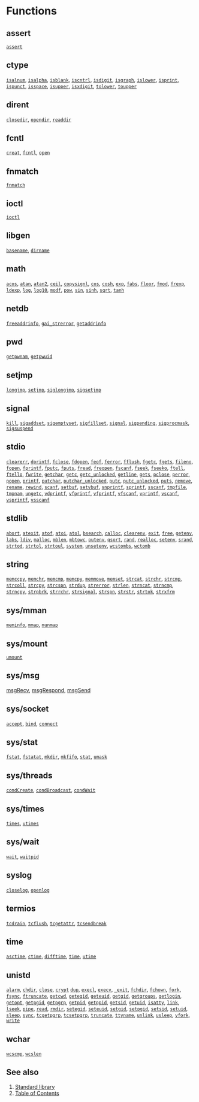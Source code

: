 # Functions

## assert

[`assert`](assert/assert.part-impl.md) <!-- updated -->

## ctype

[`isalnum`](ctype/isalnum.part-impl.md), <!-- updated -->
[`isalpha`](ctype/isalpha.part-impl.md), <!-- updated -->
[`isblank`](ctype/isblank.part-impl.md), <!-- updated -->
[`iscntrl`](ctype/iscntrl.part-impl.md), <!-- updated -->
[`isdigit`](ctype/isdigit.part-impl.md), <!-- updated -->
[`isgraph`](ctype/isgraph.part-impl.md), <!-- updated -->
[`islower`](ctype/islower.part-impl.md), <!-- updated -->
[`isprint`](ctype/isprint.part-impl.md), <!-- updated -->
[`ispunct`](ctype/ispunct.part-impl.md), <!-- updated -->
[`isspace`](ctype/isspace.part-impl.md), <!-- updated -->
[`isupper`](ctype/isupper.part-impl.md), <!-- updated -->
[`isxdigit`](ctype/isxdigit.part-impl.md), <!-- updated -->
[`tolower`](ctype/tolower.part-impl.md), <!-- updated -->
[`toupper`](ctype/toupper.part-impl.md) <!-- updated -->

## dirent

[`closedir`](dirent/closedir.part-impl.md), <!-- updated -->
[`opendir`](dirent/opendir.part-impl.md), <!-- updated -->
[`readdir`](dirent/readdir.part-impl.md) <!-- updated -->

## fcntl

[`creat`](fcntl/creat.part-impl.md), <!-- updated -->
[`fcntl`](fcntl/fcntl.part-impl.md), <!-- updated -->
[`open`](fcntl/open.part-impl.md) <!-- updated -->

## fnmatch

[`fnmatch`](fnmatch/fnmatch.part-impl.md) <!-- updated -->

## ioctl

[`ioctl`](ioctl/ioctl.part-impl.md) <!-- updated -->

## libgen

[`basename`](libgen/basename.md), <!-- updated -->
[`dirname`](libgen/dirname.part-impl.md) <!-- updated -->

## math

[`acos`](math/acos.part-impl.md), <!-- updated -->
[`atan`](math/atan.part-impl.md), <!-- updated -->
[`atan2`](math/atan2.part-impl.md), <!-- updated -->
[`ceil`](math/ceil.part-impl.md), <!-- updated -->
[`copysignl`](math/copysignl.part-impl.md), <!-- updated -->
[`cos`](math/cos.part-impl.md), <!-- updated -->
[`cosh`](math/cosh.part-impl.md), <!-- updated -->
[`exp`](math/exp.part-impl.md), <!-- updated -->
[`fabs`](math/fabs.part-impl.md), <!-- updated -->
[`floor`](math/floor.part-impl.md), <!-- updated -->
[`fmod`](math/fmod.part-impl.md), <!-- updated -->
[`frexp`](math/frexp.part-impl.md), <!-- updated -->
[`ldexp`](math/ldexp.part-impl.md), <!-- updated -->
[`log`](math/log.part-impl.md), <!-- updated -->
[`log10`](math/log10.part-impl.md), <!-- updated -->
[`modf`](math/modf.part-impl.md), <!-- updated -->
[`pow`](math/pow.part-impl.md), <!-- updated -->
[`sin`](math/sin.md), <!-- updated -->
[`sinh`](math/sinh.part-impl.md), <!-- updated -->
[`sqrt`](math/sqrt.part-impl.md), <!-- updated -->
[`tanh`](math/tanh.part-impl.md) <!-- updated -->

## netdb

[`freeaddrinfo`](netdb/freeaddrinfo.part-impl.md), <!-- updated -->
[`gai_strerror`](netdb/gai_strerror.part-impl.md), <!-- updated -->
[`getaddrinfo`](netdb/getaddrinfo.part-impl.md) <!-- updated -->

## pwd

[`getpwnam`](pwd/getpwnam.part-impl.md), <!-- updated -->
[`getpwuid`](pwd/getpwuid.part-impl.md) <!-- updated -->

## setjmp

[`longjmp`](setjmp/longjmp.part-impl.md), <!-- updated -->
[`setjmp`](setjmp/setjmp.part-impl.md), <!-- updated -->
[`siglongjmp`](setjmp/siglongjmp.part-impl.md), <!-- updated -->
[`sigsetjmp`](setjmp/sigsetjmp.part-impl.md) <!-- updated -->

## signal

[`kill`](signal/kill.part-impl.md), <!-- updated -->
[`sigaddset`](signal/sigaddset.part-impl.md), <!-- updated -->
[`sigemptyset`](signal/sigemptyset.part-impl.md), <!-- updated -->
[`sigfillset`](signal/sigfillset.part-impl.md), <!-- updated -->
[`signal`](signal/signal.part-impl.md), <!-- updated -->
[`sigpending`](signal/sigpending.part-impl.md), <!-- updated -->
[`sigprocmask`](signal/sigprocmask.part-impl.md), <!-- updated -->
[`sigsuspend`](signal/sigsuspend.part-impl.md) <!-- updated -->

## stdio

[`clearerr`](stdio/clearerr.part-impl.md), <!-- updated -->
[`dprintf`](stdio/printf.part-impl.md), <!-- updated -->
[`fclose`](stdio/fclose.part-impl.md), <!-- updated -->
[`fdopen`](stdio/fdopen.part-impl.md), <!-- updated -->
[`feof`](stdio/feof.md), <!-- updated -->
[`ferror`](stdio/ferror.md), <!-- updated -->
[`fflush`](stdio/fflush.part-impl.md), <!-- updated -->
[`fgetc`](stdio/fgetc.part-impl.md), <!-- updated -->
[`fgets`](stdio/fgets.part-impl.md), <!-- updated -->
[`fileno`](stdio/fileno.part-impl.md), <!-- updated -->
[`fopen`](stdio/fopen.part-impl.md), <!-- updated -->
[`fprintf`](stdio/fprintf.part-impl.md), <!-- updated -->
[`fputc`](stdio/fputc.part-impl.md), <!-- updated -->
[`fputs`](stdio/fputs.part-impl.md), <!-- updated -->
[`fread`](stdio/fread.part-impl.md), <!-- updated -->
[`freopen`](stdio/freopen.part-impl.md), <!-- updated -->
[`fscanf`](stdio/fscanf.part-impl.md), <!-- updated -->
[`fseek`](stdio/fseek.part-impl.md), <!-- updated -->
[`fseeko`](stdio/fseek.part-impl.md), <!-- updated -->
[`ftell`](stdio/ftell.part-impl.md), <!-- updated -->
[`ftello`](stdio/ftell.part-impl.md), <!-- updated -->
[`fwrite`](stdio/fwrite.part-impl.md), <!-- updated -->
[`getchar`](stdio/getchar.md), <!-- updated -->
[`getc`](stdio/getc.part-impl.md), <!-- updated -->
[`getc_unlocked`](stdio/getc_unlocked.part-impl.md), <!-- updated -->
[`getline`](stdio/getline.part-impl.md), <!-- updated -->
[`gets`](stdio/gets.part-impl.md), <!-- updated -->
[`pclose`](stdio/pclose.part-impl.md), <!-- updated -->
[`perror`](stdio/perror.part-impl.md), <!-- updated -->
[`popen`](stdio/popen.part-impl.md), <!-- updated -->
[`printf`](stdio/printf.part-impl.md), <!-- updated -->
[`putchar`](stdio/putchar.part-impl.md), <!-- updated -->
[`putchar_unlocked`](stdio/putchar_unlocked.part-impl.md), <!-- updated -->
[`putc`](stdio/putc.part-impl.md), <!-- updated -->
[`putc_unlocked`](stdio/getc_unlocked.part-impl.md), <!-- updated -->
[`puts`](stdio/puts.part-impl.md), <!-- updated -->
[`remove`](stdio/remove.part-impl.md), <!-- updated -->
[`rename`](stdio/rename.part-impl.md), <!-- updated -->
[`rewind`](stdio/rewind.part-impl.md), <!-- updated -->
[`scanf`](stdio/scanf.part-impl.md), <!-- updated -->
[`setbuf`](stdio/setbuf.part-impl.md), <!-- updated -->
[`setvbuf`](stdio/setvbuf.part-impl.md), <!-- updated -->
[`snprintf`](stdio/printf.part-impl.md), <!-- updated -->
[`sprintf`](stdio/printf.part-impl.md), <!-- updated -->
[`sscanf`](stdio/sscanf.part-impl.md), <!-- updated -->
[`tmpfile`](stdio/tmpfile.part-impl.md), <!-- updated -->
[`tmpnam`](stdio/tmpnam.part-impl.md), <!-- updated -->
[`ungetc`](stdio/ungetc.part-impl.md), <!-- updated -->
[`vdprintf`](stdio/vprintf.part-impl.md), <!-- updated -->
[`vfprintf`](stdio/vprintf.part-impl.md), <!-- updated -->
[`vfprintf`](stdio/vprintf.part-impl.md), <!-- updated -->
[`vfscanf`](stdio/vscanf.part-impl.md), <!-- updated -->
[`vprintf`](stdio/vprintf.part-impl.md), <!-- updated -->
[`vscanf`](stdio/vscanf.part-impl.md), <!-- updated -->
[`vsprintf`](stdio/vprintf.part-impl.md), <!-- updated -->
[`vsscanf`](stdio/vscanf.part-impl.md) <!-- updated -->

## stdlib

[`abort`](stdlib/abort.part-impl.md), <!-- updated -->
[`atexit`](stdlib/atexit.part-impl.md), <!-- updated -->
[`atof`](stdlib/atof.part-impl.md), <!-- updated -->
[`atoi`](stdlib/atoi.part-impl.md), <!-- updated -->
[`atol`](stdlib/atol.part-impl.md), <!-- updated -->
[`bsearch`](stdlib/bsearch.md), <!-- updated -->
[`calloc`](stdlib/calloc.part-impl.md), <!-- updated -->
[`clearenv`](stdlib/clearenv.part-impl.md), <!-- updated -->
[`exit`](stdlib/exit.part-impl.md), <!-- updated -->
[`free`](stdlib/free.part-impl.md), <!-- updated -->
[`getenv`](stdlib/getenv.part-impl.md), <!-- updated -->
[`labs`](stdlib/labs.part-impl.md), <!-- updated -->
[`ldiv`](stdlib/ldiv.part-impl.md), <!-- updated -->
[`malloc`](stdlib/malloc.part-impl.md), <!-- updated -->
[`mblen`](stdlib/mblen.part-impl.md), <!-- updated -->
[`mbtowc`](stdlib/mbtowc.part-impl.md), <!-- updated -->
[`putenv`](stdlib/putenv.part-impl.md), <!-- updated -->
[`qsort`](stdlib/qsort.part-impl.md), <!-- updated -->
[`rand`](stdlib/rand.part-impl.md), <!-- updated -->
[`realloc`](stdlib/realloc.part-impl.md), <!-- updated -->
[`setenv`](stdlib/setenv.part-impl.md), <!-- updated -->
[`srand`](stdlib/rand.part-impl.md), <!-- updated -->
[`strtod`](stdlib/strtod.part-impl.md), <!-- updated -->
[`strtol`](stdlib/strtol.part-impl.md), <!-- updated -->
[`strtoul`](stdlib/strtoul.part-impl.md), <!-- updated -->
[`system`](stdlib/system.part-impl.md), <!-- updated -->
[`unsetenv`](stdlib/unsetenv.part-impl.md), <!-- updated -->
[`wcstombs`](stdlib/wcstombs.non-impl.md), <!-- updated -->
[`wctomb`](stdlib/wctomb.non-impl.md) <!-- updated -->

## string

[`memccpy`](string/memccpy.not-impl.md), <!-- updated -->
[`memchr`](string/memchr.part-impl.md), <!-- updated -->
[`memcmp`](string/memcmp.part-impl.md), <!-- updated -->
[`memcpy`](string/memcpy.part-impl.md), <!-- updated -->
[`memmove`](string/memmove.part-impl.md), <!-- updated -->
[`memset`](string/memset.part-impl.md), <!-- updated -->
[`strcat`](string/strcat.part-impl.md), <!-- updated -->
[`strchr`](string/strchr.part-impl.md), <!-- updated -->
[`strcmp`](string/strcmp.part-impl.md), <!-- updated -->
[`strcoll`](string/strcoll.part-impl.md), <!-- updated -->
[`strcpy`](string/strcpy.part-impl.md), <!-- updated -->
[`strcspn`](string/strcspn.part-impl.md), <!-- updated -->
[`strdup`](string/strdup.part-impl.md), <!-- updated -->
[`strerror`](string/strerror.part-impl.md), <!-- updated -->
[`strlen`](string/strlen.part-impl.md), <!-- updated -->
[`strncat`](string/strncat.part-impl.md), <!-- updated -->
[`strncmp`](string/strncmp.part-impl.md), <!-- updated -->
[`strncpy`](string/strncpy.part-impl.md), <!-- updated -->
[`strpbrk`](string/strpbrk.part-impl.md), <!-- updated -->
[`strrchr`](string/strrchr.part-impl.md), <!-- updated -->
[`strsignal`](string/strsignal.part-impl.md), <!-- updated -->
[`strspn`](string/strspn.part-impl.md), <!-- updated -->
[`strstr`](string/strstr.part-impl.md), <!-- updated -->
[`strtok`](string/strtok.part-impl.md), <!-- updated -->
[`strxfrm`](string/strxfrm.part-impl.md) <!-- updated -->

## sys/mman

[`meminfo`](sys/mman/meminfo.md), <!-- updated -->
[`mmap`](sys/mman/mmap.part-impl.md), <!-- updated -->
[`munmap`](sys/mman/munmap.part-impl.md) <!-- updated -->

## sys/mount

[`umount`](sys/mount/umount.phrtos.md) <!-- updated -->

## sys/msg

[msgRecv](sys/msg/msgrecv.phrtos.md), <!-- updated -->
[msgRespond](sys/msg/msgrespond.phrtos.md), <!-- updated -->
[msgSend](sys/msg/msgsend.phrtos.md) <!-- updated -->

## sys/socket

[`accept`](sys/socket/accept.part-impl.md), <!-- updated -->
[`bind`](sys/socket/bind.part-impl.md), <!-- updated -->
[`connect`](sys/socket/connect.part-impl.md) <!-- updated -->

## sys/stat

[`fstat`](sys/stat/fstat.part-impl.md), <!-- updated -->
[`fstatat`](sys/stat/fstatat.part-impl.md), <!-- updated -->
[`mkdir`](sys/stat/mkdir.part-impl.md), <!-- updated -->
[`mkfifo`](sys/stat/mkfifo.part-impl.md), <!-- updated -->
[`stat`](sys/stat/stat.part-impl.md), <!-- updated -->
[`umask`](sys/stat/umask.part-impl.md) <!-- updated -->

## sys/threads

[`condCreate`](sys/threads/condCreate.phrtos.md),
[`condBroadcast`](sys/threads/condSignal.phrtos.md),
[`condWait`](sys/threads/condWait.phrtos.md)

## sys/times

[`times`](sys/times/times.part-impl.md), <!-- updated -->
[`utimes`](sys/times/utimes.part-impl.md) <!-- updated -->

## sys/wait

[`wait`](sys/wait/waitpid.part-impl.md), <!-- updated -->
[`waitpid`](sys/wait/waitpid.part-impl.md) <!-- updated -->

## syslog

[`closelog`](syslog/closelog.md), <!-- updated -->
[`openlog`](syslog/openlog.part-impl.md) <!-- updated -->

## termios

[`tcdrain`](termios/tcdrain.part-impl.md), <!-- updated -->
[`tcflush`](termios/tcflush.part-impl.md), <!-- updated -->
[`tcgetattr`](termios/tcgetattr.part-impl.md), <!-- updated -->
[`tcsendbreak`](termios/tcsendbreak.part-impl.md) <!-- updated -->

## time

[`asctime`](time/asctime.part-impl.md), <!-- updated -->
[`ctime`](time/ctime.md), <!-- updated -->
[`difftime`](time/difftime.part-impl.md), <!-- updated -->
[`time`](time/time.part-impl.md), <!-- updated -->
[`utime`](time/utime.part-impl.md) <!-- updated -->

## unistd

[`alarm`](unistd/alarm.part-impl.md), <!-- updated -->
[`chdir`](unistd/chdir.part-impl.md), <!-- updated -->
[`close`](unistd/close.part-impl.md), <!-- updated -->
[`crypt`](unistd/crypt.part-impl.md) <!-- updated -->
[`dup`](unistd/dup.part-impl.md), <!-- updated -->
[`execl`](unistd/execl.part-impl.md), <!-- updated -->
[`execv`](unistd/execl.part-impl.md), <!-- updated -->
[`_exit`](unistd/_exit.part-impl.md), <!-- updated -->
[`fchdir`](unistd/fchdir.not-impl.md), <!-- updated -->
[`fchown`](unistd/fchown.not-impl.md), <!-- updated -->
[`fork`](unistd/fork.part-impl.md), <!-- updated -->
[`fsync`](unistd/fsync.not-impl.md), <!-- updated -->
[`ftruncate`](unistd/ftruncate.part-impl.md), <!-- updated -->
[`getcwd`](unistd/getcwd.part-impl.md), <!-- updated -->
[`getegid`](unistd/getegid.md), <!-- updated -->
[`geteuid`](unistd/geteuid.not-impl.md), <!-- updated -->
[`getgid`](unistd/getgid.not-impl.md), <!-- updated -->
[`getgroups`](unistd/getgroups.not-impl.md), <!-- updated -->
[`getlogin`](unistd/getlogin.not-impl.md), <!-- updated -->
[`getopt`](unistd/getopt.part-impl.md), <!-- updated -->
[`getpgid`](unistd/getpgid.part-impl.md), <!-- updated -->
[`getpgrp`](unistd/getpgrp.not-impl.md), <!-- updated -->
[`getpid`](unistd/getpid.part-impl.md), <!-- updated -->
[`getppid`](unistd/getppid.part-impl.md), <!-- updated -->
[`getsid`](unistd/getsid.part-impl.md), <!-- updated -->
[`getuid`](unistd/getuid.part-impl.md), <!-- updated -->
[`isatty`](unistd/isatty.part-impl.md), <!-- updated -->
[`link`](unistd/link.part-impl.md), <!-- updated -->
[`lseek`](unistd/lseek.part-impl.md), <!-- updated -->
[`pipe`](unistd/pipe.part-impl.md), <!-- updated -->
[`read`](unistd/read.part-impl.md), <!-- updated -->
[`rmdir`](unistd/rmdir.part-impl.md), <!-- updated -->
[`setegid`](unistd/setegid.not-impl.md), <!-- updated -->
[`seteuid`](unistd/seteuid.not-impl.md), <!-- updated -->
[`setgid`](unistd/setgid.not-impl.md), <!-- updated -->
[`setpgid`](unistd/setpgid.part-impl.md), <!-- updated -->
[`setsid`](unistd/setsid.part-impl.md), <!-- updated -->
[`setuid`](unistd/setuid.not-impl.md), <!-- updated -->
[`sleep`](unistd/sleep.part-impl.md), <!-- updated -->
[`sync`](unistd/sync.not-impl.md), <!-- updated -->
[`tcgetpgrp`](unistd/tcgetpgrp.part-impl.md), <!-- updated -->
[`tcsetpgrp`](unistd/tcsetpgrp.part-impl.md), <!-- updated -->
[`truncate`](unistd/truncate.part-impl.md), <!-- updated -->
[`ttyname`](unistd/ttyname.not-impl.md), <!-- updated -->
[`unlink`](unistd/unlink.part-impl.md), <!-- updated -->
[`usleep`](unistd/usleep.part-impl.md), <!-- updated -->
[`vfork`](unistd/vfork.part-impl.md), <!-- updated -->
[`write`](unistd/write.part-impl.md) <!-- updated -->

## wchar

[`wcscmp`](wchar/wcscmp.md), <!-- updated -->
[`wcslen`](wchar/wcslen.not-impl.md) <!-- updated -->

## See also

1. [Standard library](../README.md)
2. [Table of Contents](../../README.md)
